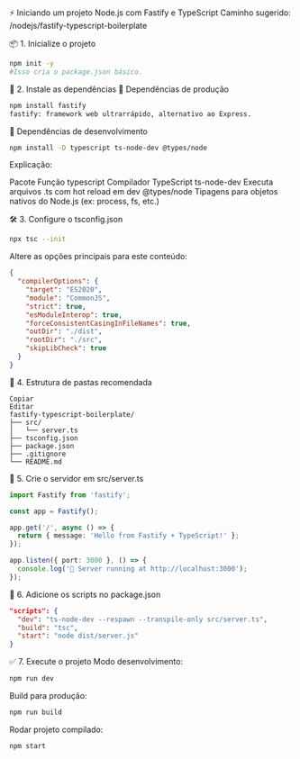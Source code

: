 ⚡ Iniciando um projeto Node.js com Fastify e TypeScript
Caminho sugerido: /nodejs/fastify-typescript-boilerplate

📦 1. Inicialize o projeto
```bash
npm init -y
#Isso cria o package.json básico.
```

🔧 2. Instale as dependências
📌 Dependências de produção
```bash
npm install fastify
fastify: framework web ultrarrápido, alternativo ao Express.
```

📌 Dependências de desenvolvimento
```bash
npm install -D typescript ts-node-dev @types/node
```
Explicação:

Pacote	Função
typescript	Compilador TypeScript
ts-node-dev	Executa arquivos .ts com hot reload em dev
@types/node	Tipagens para objetos nativos do Node.js (ex: process, fs, etc.)

🛠 3. Configure o tsconfig.json
```bash
npx tsc --init
```
Altere as opções principais para este conteúdo:

```json
{
  "compilerOptions": {
    "target": "ES2020",
    "module": "CommonJS",
    "strict": true,
    "esModuleInterop": true,
    "forceConsistentCasingInFileNames": true,
    "outDir": "./dist",
    "rootDir": "./src",
    "skipLibCheck": true
  }
}
```

📁 4. Estrutura de pastas recomendada
```pgsql
Copiar
Editar
fastify-typescript-boilerplate/
├── src/
│   └── server.ts
├── tsconfig.json
├── package.json
├── .gitignore
└── README.md
```

🧠 5. Crie o servidor em src/server.ts
```ts
import Fastify from 'fastify';

const app = Fastify();

app.get('/', async () => {
  return { message: 'Hello from Fastify + TypeScript!' };
});

app.listen({ port: 3000 }, () => {
  console.log('🚀 Server running at http://localhost:3000');
});
```

🧪 6. Adicione os scripts no package.json
```json
"scripts": {
  "dev": "ts-node-dev --respawn --transpile-only src/server.ts",
  "build": "tsc",
  "start": "node dist/server.js"
}
```
✅ 7. Execute o projeto
Modo desenvolvimento:

```bash
npm run dev
```

Build para produção:

```bash
npm run build
```
Rodar projeto compilado:
```bash
npm start
```